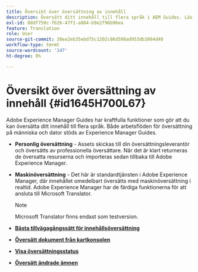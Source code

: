```yaml
---
title: Översikt över översättning av innehåll
description: Översätt ditt innehåll till flera språk i AEM Guides. Läs mer om arbetsflöden för översättning till människor och datorer.
exl-id: 88df750c-fb26-47f1-a884-b9e2f96b96ea
feature: Translation
role: User
source-git-commit: 38ea2eb35ebd75c1202c86d598ad953db3894d40
workflow-type: tm+mt
source-wordcount: '147'
ht-degree: 0%

---
```


# Översikt över översättning av innehåll {#id1645H700L67}

Adobe Experience Manager Guides har kraftfulla funktioner som gör att du kan översätta ditt innehåll till flera språk. Både arbetsflöden för översättning på människa och dator stöds av Experience Manager Guides.

- **Personlig översättning** - Assets skickas till din översättningsleverantör och översätts av professionella översättare. När det är klart returneras de översatta resurserna och importeras sedan tillbaka till Adobe Experience Manager.

- **Maskinöversättning** - Det här är standardtjänsten i Adobe Experience Manager, där innehållet omedelbart översätts med maskinöversättning i realtid. Adobe Experience Manager har de färdiga funktionerna för att ansluta till Microsoft Translator.

  >[!NOTE]
  >
  > Microsoft Translator finns endast som testversion.


- **[Bästa tillvägagångssätt för innehållsöversättning](translation-first-time.md)**

- **[Översätt dokument från kartkonsolen](translate-documents-web-editor.md)**

- **[Visa översättningsstatus](translation-view-trans-state-6234.md)**

- **[Översätt ändrade ämnen](translation-modified-topics-6234.md)**
